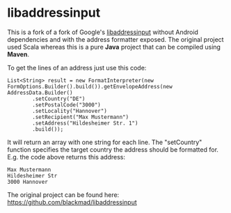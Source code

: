 libaddressinput
===============

This is a fork of a fork of Google's [libaddressinput](https://github.com/googlei18n/libaddressinput) without Android dependencies and with the address formatter exposed. The original
project used Scala whereas this is a pure **Java** project that can be compiled using **Maven**.

To get the lines of an address just use this code:

```
List<String> result = new FormatInterpreter(new FormOptions.Builder().build()).getEnvelopeAddress(new AddressData.Builder()
        .setCountry("DE")
        .setPostalCode("3000")
        .setLocality("Hannover")
        .setRecipient("Max Mustermann")
        .setAddress("Hildesheimer Str. 1")
        .build());
```

It will return an array with one string for each line. The "setCountry" function specifies the target country
the address should be formatted for. E.g. the code above returns this address:

```
Max Mustermann
Hildesheimer Str
3000 Hannover
```

The original project can be found here: https://github.com/blackmad/libaddressinput
